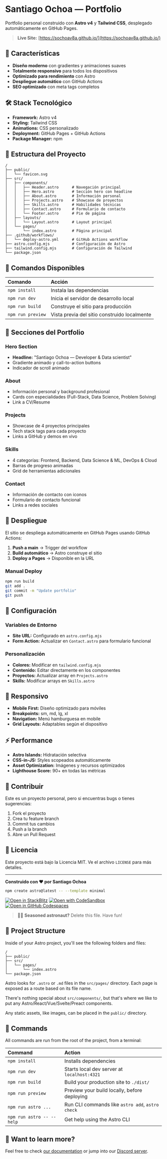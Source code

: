 # Santiago Ochoa — Portfolio

Portfolio personal construido con **Astro v4** y **Tailwind CSS**, desplegado automáticamente en GitHub Pages.

> **Live Site:** [https://sochoav8a.github.io/](https://sochoav8a.github.io/)

## 🚀 Características

- **Diseño moderno** con gradientes y animaciones suaves
- **Totalmente responsivo** para todos los dispositivos
- **Optimizado para rendimiento** con Astro
- **Despliegue automático** con GitHub Actions
- **SEO optimizado** con meta tags completos

## 🛠️ Stack Tecnológico

- **Framework:** Astro v4
- **Styling:** Tailwind CSS
- **Animations:** CSS personalizado
- **Deployment:** GitHub Pages + GitHub Actions
- **Package Manager:** npm

## 📁 Estructura del Proyecto

```text
/
├── public/
│   └── favicon.svg
├── src/
│   ├── components/
│   │   ├── Header.astro      # Navegación principal
│   │   ├── Hero.astro        # Sección hero con headline
│   │   ├── About.astro       # Información personal
│   │   ├── Projects.astro    # Showcase de proyectos
│   │   ├── Skills.astro      # Habilidades técnicas
│   │   ├── Contact.astro     # Formulario de contacto
│   │   └── Footer.astro      # Pie de página
│   ├── layouts/
│   │   └── Layout.astro      # Layout principal
│   └── pages/
│       └── index.astro       # Página principal
├── .github/workflows/
│   └── deploy-astro.yml      # GitHub Actions workflow
├── astro.config.mjs          # Configuración de Astro
├── tailwind.config.mjs       # Configuración de Tailwind
└── package.json
```

## 🧞 Comandos Disponibles

| Comando                   | Acción                                           |
| :------------------------ | :----------------------------------------------- |
| `npm install`             | Instala las dependencias                        |
| `npm run dev`             | Inicia el servidor de desarrollo local          |
| `npm run build`           | Construye el sitio para producción              |
| `npm run preview`         | Vista previa del sitio construido localmente    |

## 🎨 Secciones del Portfolio

### Hero Section
- **Headline:** "Santiago Ochoa — Developer & Data scientist"
- Gradiente animado y call-to-action buttons
- Indicador de scroll animado

### About
- Información personal y background profesional
- Cards con especialidades (Full-Stack, Data Science, Problem Solving)
- Link a CV/Resume

### Projects
- Showcase de 4 proyectos principales
- Tech stack tags para cada proyecto
- Links a GitHub y demos en vivo

### Skills
- 4 categorías: Frontend, Backend, Data Science & ML, DevOps & Cloud
- Barras de progreso animadas
- Grid de herramientas adicionales

### Contact
- Información de contacto con iconos
- Formulario de contacto funcional
- Links a redes sociales

## 🚀 Despliegue

El sitio se despliega automáticamente en GitHub Pages usando GitHub Actions:

1. **Push a main** → Trigger del workflow
2. **Build automático** → Astro construye el sitio
3. **Deploy a Pages** → Disponible en la URL

### Manual Deploy
```bash
npm run build
git add .
git commit -m "Update portfolio"
git push
```

## 🔧 Configuración

### Variables de Entorno
- **Site URL:** Configurado en `astro.config.mjs`
- **Form Action:** Actualizar en `Contact.astro` para formulario funcional

### Personalización
- **Colores:** Modificar en `tailwind.config.mjs`
- **Contenido:** Editar directamente en los componentes
- **Proyectos:** Actualizar array en `Projects.astro`
- **Skills:** Modificar arrays en `Skills.astro`

## 📱 Responsivo

- **Mobile First:** Diseño optimizado para móviles
- **Breakpoints:** sm, md, lg, xl
- **Navigation:** Menú hamburguesa en mobile
- **Grid Layouts:** Adaptables según el dispositivo

## ⚡ Performance

- **Astro Islands:** Hidratación selectiva
- **CSS-in-JS:** Styles scopeados automáticamente
- **Asset Optimization:** Imágenes y recursos optimizados
- **Lighthouse Score:** 90+ en todas las métricas

## 🤝 Contribuir

Este es un proyecto personal, pero si encuentras bugs o tienes sugerencias:

1. Fork el proyecto
2. Crea tu feature branch
3. Commit tus cambios
4. Push a la branch
5. Abre un Pull Request

## 📄 Licencia

Este proyecto está bajo la Licencia MIT. Ve el archivo `LICENSE` para más detalles.

---

**Construido con ❤️ por Santiago Ochoa**

```sh
npm create astro@latest -- --template minimal
```

[![Open in StackBlitz](https://developer.stackblitz.com/img/open_in_stackblitz.svg)](https://stackblitz.com/github/withastro/astro/tree/latest/examples/minimal)
[![Open with CodeSandbox](https://assets.codesandbox.io/github/button-edit-lime.svg)](https://codesandbox.io/p/sandbox/github/withastro/astro/tree/latest/examples/minimal)
[![Open in GitHub Codespaces](https://github.com/codespaces/badge.svg)](https://codespaces.new/withastro/astro?devcontainer_path=.devcontainer/minimal/devcontainer.json)

> 🧑‍🚀 **Seasoned astronaut?** Delete this file. Have fun!

## 🚀 Project Structure

Inside of your Astro project, you'll see the following folders and files:

```text
/
├── public/
├── src/
│   └── pages/
│       └── index.astro
└── package.json
```

Astro looks for `.astro` or `.md` files in the `src/pages/` directory. Each page is exposed as a route based on its file name.

There's nothing special about `src/components/`, but that's where we like to put any Astro/React/Vue/Svelte/Preact components.

Any static assets, like images, can be placed in the `public/` directory.

## 🧞 Commands

All commands are run from the root of the project, from a terminal:

| Command                   | Action                                           |
| :------------------------ | :----------------------------------------------- |
| `npm install`             | Installs dependencies                            |
| `npm run dev`             | Starts local dev server at `localhost:4321`      |
| `npm run build`           | Build your production site to `./dist/`          |
| `npm run preview`         | Preview your build locally, before deploying     |
| `npm run astro ...`       | Run CLI commands like `astro add`, `astro check` |
| `npm run astro -- --help` | Get help using the Astro CLI                     |

## 👀 Want to learn more?

Feel free to check [our documentation](https://docs.astro.build) or jump into our [Discord server](https://astro.build/chat).
